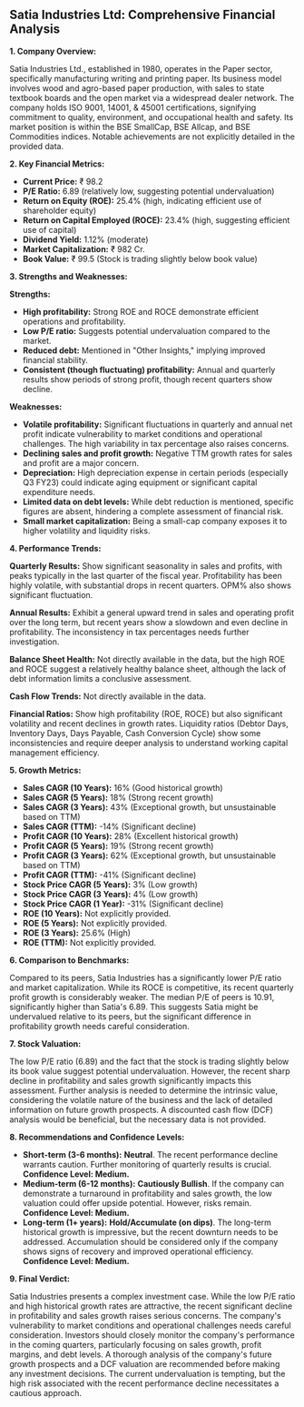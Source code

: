 ## Satia Industries Ltd: Comprehensive Financial Analysis

**1. Company Overview:**

Satia Industries Ltd., established in 1980, operates in the Paper sector, specifically manufacturing writing and printing paper.  Its business model involves wood and agro-based paper production, with sales to state textbook boards and the open market via a widespread dealer network.  The company holds ISO 9001, 14001, & 45001 certifications, signifying commitment to quality, environment, and occupational health and safety.  Its market position is within the BSE SmallCap, BSE Allcap, and BSE Commodities indices.  Notable achievements are not explicitly detailed in the provided data.


**2. Key Financial Metrics:**

* **Current Price:** ₹ 98.2
* **P/E Ratio:** 6.89 (relatively low, suggesting potential undervaluation)
* **Return on Equity (ROE):** 25.4% (high, indicating efficient use of shareholder equity)
* **Return on Capital Employed (ROCE):** 23.4% (high, suggesting efficient use of capital)
* **Dividend Yield:** 1.12% (moderate)
* **Market Capitalization:** ₹ 982 Cr.
* **Book Value:** ₹ 99.5 (Stock is trading slightly below book value)


**3. Strengths and Weaknesses:**

**Strengths:**

* **High profitability:**  Strong ROE and ROCE demonstrate efficient operations and profitability.
* **Low P/E ratio:** Suggests potential undervaluation compared to the market.
* **Reduced debt:**  Mentioned in "Other Insights," implying improved financial stability.
* **Consistent (though fluctuating) profitability:**  Annual and quarterly results show periods of strong profit, though recent quarters show decline.


**Weaknesses:**

* **Volatile profitability:** Significant fluctuations in quarterly and annual net profit indicate vulnerability to market conditions and operational challenges.  The high variability in tax percentage also raises concerns.
* **Declining sales and profit growth:** Negative TTM growth rates for sales and profit are a major concern.
* **Depreciation:** High depreciation expense in certain periods (especially Q3 FY23) could indicate aging equipment or significant capital expenditure needs.
* **Limited data on debt levels:** While debt reduction is mentioned, specific figures are absent, hindering a complete assessment of financial risk.
* **Small market capitalization:** Being a small-cap company exposes it to higher volatility and liquidity risks.


**4. Performance Trends:**

**Quarterly Results:** Show significant seasonality in sales and profits, with peaks typically in the last quarter of the fiscal year.  Profitability has been highly volatile, with substantial drops in recent quarters. OPM% also shows significant fluctuation.

**Annual Results:**  Exhibit a general upward trend in sales and operating profit over the long term, but recent years show a slowdown and even decline in profitability.  The inconsistency in tax percentages needs further investigation.

**Balance Sheet Health:**  Not directly available in the data, but the high ROE and ROCE suggest a relatively healthy balance sheet, although the lack of debt information limits a conclusive assessment.

**Cash Flow Trends:**  Not directly available in the data.

**Financial Ratios:**  Show high profitability (ROE, ROCE) but also significant volatility and recent declines in growth rates.  Liquidity ratios (Debtor Days, Inventory Days, Days Payable, Cash Conversion Cycle) show some inconsistencies and require deeper analysis to understand working capital management efficiency.


**5. Growth Metrics:**

* **Sales CAGR (10 Years):** 16% (Good historical growth)
* **Sales CAGR (5 Years):** 18% (Strong recent growth)
* **Sales CAGR (3 Years):** 43% (Exceptional growth, but unsustainable based on TTM)
* **Sales CAGR (TTM):** -14% (Significant decline)
* **Profit CAGR (10 Years):** 28% (Excellent historical growth)
* **Profit CAGR (5 Years):** 19% (Strong recent growth)
* **Profit CAGR (3 Years):** 62% (Exceptional growth, but unsustainable based on TTM)
* **Profit CAGR (TTM):** -41% (Significant decline)
* **Stock Price CAGR (5 Years):** 3% (Low growth)
* **Stock Price CAGR (3 Years):** 4% (Low growth)
* **Stock Price CAGR (1 Year):** -31% (Significant decline)
* **ROE (10 Years):** Not explicitly provided.
* **ROE (5 Years):** Not explicitly provided.
* **ROE (3 Years):** 25.6% (High)
* **ROE (TTM):** Not explicitly provided.


**6. Comparison to Benchmarks:**

Compared to its peers, Satia Industries has a significantly lower P/E ratio and market capitalization.  While its ROCE is competitive, its recent quarterly profit growth is considerably weaker.  The median P/E of peers is 10.91, significantly higher than Satia's 6.89. This suggests Satia might be undervalued relative to its peers, but the significant difference in profitability growth needs careful consideration.


**7. Stock Valuation:**

The low P/E ratio (6.89) and the fact that the stock is trading slightly below its book value suggest potential undervaluation. However, the recent sharp decline in profitability and sales growth significantly impacts this assessment.  Further analysis is needed to determine the intrinsic value, considering the volatile nature of the business and the lack of detailed information on future growth prospects.  A discounted cash flow (DCF) analysis would be beneficial, but the necessary data is not provided.


**8. Recommendations and Confidence Levels:**

* **Short-term (3-6 months):** **Neutral**.  The recent performance decline warrants caution.  Further monitoring of quarterly results is crucial.  **Confidence Level: Medium.**
* **Medium-term (6-12 months):** **Cautiously Bullish**.  If the company can demonstrate a turnaround in profitability and sales growth, the low valuation could offer upside potential.  However, risks remain. **Confidence Level: Medium.**
* **Long-term (1+ years):** **Hold/Accumulate (on dips)**.  The long-term historical growth is impressive, but the recent downturn needs to be addressed.  Accumulation should be considered only if the company shows signs of recovery and improved operational efficiency. **Confidence Level: Medium.**


**9. Final Verdict:**

Satia Industries presents a complex investment case. While the low P/E ratio and high historical growth rates are attractive, the recent significant decline in profitability and sales growth raises serious concerns.  The company's vulnerability to market conditions and operational challenges needs careful consideration.  Investors should closely monitor the company's performance in the coming quarters, particularly focusing on sales growth, profit margins, and debt levels.  A thorough analysis of the company's future growth prospects and a DCF valuation are recommended before making any investment decisions.  The current undervaluation is tempting, but the high risk associated with the recent performance decline necessitates a cautious approach.
